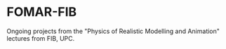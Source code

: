 # FOMAR-FIB
Ongoing projects from the "Physics of Realistic Modelling and Animation" lectures from FIB, UPC.
